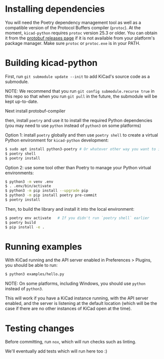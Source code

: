 # Installing dependencies

You will need the Poetry dependency management tool as well as a compatible version of the
Protocol Buffers compiler (`protoc`).  At the moment, `kicad-python` requires `protoc` version
25.3 or older.  You can obtain it from the [protobuf releases page](https://github.com/protocolbuffers/protobuf/releases/tag/v25.3)
if it is not available from your platform's package manager.  Make sure `protoc` or `protoc.exe` is
in your PATH.

# Building kicad-python

First, run `git submodule update --init` to add KiCad's source code as a submodule.

NOTE: We recommend that you run `git config submodule.recurse true` in this repo so that
      when you run `git pull` in the future, the submodule will be kept up-to-date.

Next install protobuf-compiler

then, install `poetry` and use it to install the required Python dependencies
(you may need to use `python` instead of `python3` on some platforms)

Option 1: install `poetry` globally and then use `poetry shell` to create a virtual Python
environment for `kicad-python` development:

```sh
$ sudo apt install python3-poetry # Or whatever other way you want to install Poetry
$ poetry shell
$ poetry install
```

Option 2: use some tool other than Poetry to manage your Python virtual environments:

```sh
$ python3 -m venv .env
$ . .env/bin/activate
$ python3 -m pip install --upgrade pip
$ python3 -m pip install poetry pre-commit
$ poetry install
```

Then, to build the library and install it into the local environment:

```sh
$ poetry env activate   # If you didn't run `poetry shell` earlier
$ poetry build
$ pip install -e .
```

# Running examples

With KiCad running and the API server enabled in Preferences > Plugins, you should be able to run:

```sh
$ python3 examples/hello.py
```

NOTE: On some platforms, including Windows, you should use `python` instead of `python3`.

This will work if you have a KiCad instance running, with the API server enabled,
and the server is listening at the default location (which will be the case if there
are no other instances of KiCad open at the time).

# Testing changes

Before committing, run `nox`, which will run checks such as linting.

We'll eventually add tests which will run here too :)
